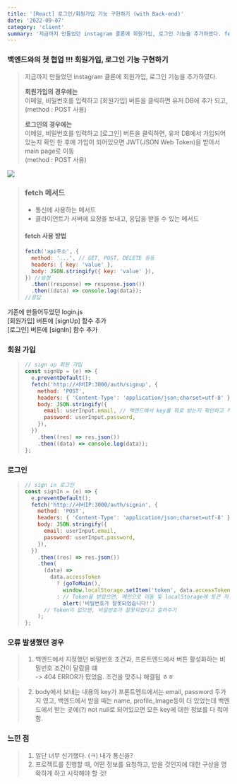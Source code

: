 ```yaml
---
title: '[React] 로그인/회원가입 기능 구현하기 (with Back-end)'
date: '2022-09-07'
category: 'client'
summary: '지금까지 만들었던 instagram 클론에 회원가입, 로그인 기능을 추가하였다. fetch도 사용하고~ 서버 통신도 하고~'
---
```


### 백엔드와의 첫 협업 !!! 회원가입, 로그인 기능 구현하기

> 지금까지 만들었던 instagram 클론에 회원가입, 로그인 기능을 추가하였다.
>
> **회원가입의 경우에는**  
> 이메일, 비밀번호를 입력하고 \[회원가입\] 버튼을 클릭하면 유저 DB에 추가 되고,  
> (method : POST 사용)
>
> **로그인의 경우에는**  
> 이메일, 비밀번호를 입력하고 \[로그인\] 버튼을 클릭하면, 유저 DB에서 가입되어 있는지 확인 한 후에 가입이 되어있으면 JWT(JSON Web Token)을 받아서 main page로 이동  
> (method : POST 사용)

![](https://velog.velcdn.com/images/jiwonyyy/post/78b5d318-8149-4b98-af87-04b6751d8bab/image.png)

> ### fetch 메서드
>
> - 통신에 사용하는 메서드
> - 클라이언트가 서버에 요청을 보내고, 응답을 받을 수 있는 메서드
>
> #### fetch 사용 방법
>
> ```js
> fetch('api주소', {
>   method: '...', // GET, POST, DELETE 등등
>   headers: { key: 'value' },
>   body: JSON.stringify({ key: 'value' }),
> }) //요청
>   .then((response) => response.json())
>   .then((data) => console.log(data));
> //응답
> ```

기존에 만들어두었던 login.js  
\[회원가입\] 버튼에 \[signUp\] 함수 추가  
\[로그인\] 버튼에 \[signIn\] 함수 추가

### 회원 가입

> ```js
> // sign up 회원 가입
> const signUp = (e) => {
>   e.preventDefault();
>   fetch('http://서버IP:3000/auth/signup', {
>     method: 'POST',
>     headers: { 'Content-Type': 'application/json;charset=utf-8' },
>     body: JSON.stringify({
>       email: userInput.email, // 백엔드에서 key를 뭐로 받는지 확인하고 작성
>       password: userInput.password,
>     }),
>   })
>     .then((res) => res.json())
>     .then((data) => console.log(data));
> };
> ```

### 로그인

> ```js
> // sign in 로그인
> const signIn = (e) => {
>   e.preventDefault();
>   fetch('http://서버IP:3000/auth/signin', {
>     method: 'POST',
>     headers: { 'Content-Type': 'application/json;charset=utf-8' },
>     body: JSON.stringify({
>       email: userInput.email,
>       password: userInput.password,
>     }),
>   })
>     .then((res) => res.json())
>     .then(
>       (data) =>
>         data.accessToken
>           ? (goToMain(),
>             window.localStorage.setItem('token', data.accessToken))
>           : // Token을 받았으면, 메인으로 이동 및 localStorage에 토큰 저장
>             alert('비밀번호가 잘못되었습니다!')
>       // Token이 없으면, 비밀번호가 잘못되었다고 알려주기
>     );
> };
> ```

### 오류 발생했던 경우

> 1. 백엔드에서 지정했던 비밀번호 조건과, 프론트엔드에서 버튼 활성화하는 비밀번호 조건이 달랐을 떄  
>    \-> 404 ERROR가 떴었음. 조건을 맞추니 해결됨 ㅎㅎ

> 2. body에서 보내는 내용의 key가 프론트엔드에서는 email, password 두가지 였고, 백엔드에서 받을 때는 name, profile_Image등이 더 있었는데 백엔드에서 받는 곳에(?) not null로 되어있으면 모든 key에 대한 정보를 다 줘야함.

### 느낀 점

> 1.  일단 너무 신기했다. (ㅋ) 내가 통신을?
> 2.  프로젝트를 진행할 때, 어떤 정보를 요청하고, 받을 것인지에 대한 구상을 명확하게 하고 시작해야 할 것!
